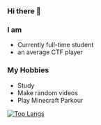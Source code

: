 ### Hi there 👋

<!--
**Nkzlxs/Nkzlxs** is a ✨ _special_ ✨ repository because its `README.md` (this file) appears on your GitHub profile.

Here are some ideas to get you started:

- 🔭 I’m currently working on ...
- 🌱 I’m currently learning ...
- 👯 I’m looking to collaborate on ...
- 🤔 I’m looking for help with ...
- 💬 Ask me about ...
- 📫 How to reach me: ...
- 😄 Pronouns: ...
- ⚡ Fun fact: ...
-->

### I am
- Currently full-time student
- an average CTF player

### My Hobbies
- Study
- Make random videos
- Play Minecraft Parkour

[![Top Langs](https://github-readme-stats.vercel.app/api/top-langs/?username=Nkzlxs)](https://github.com/anuraghazra/github-readme-stats)
